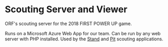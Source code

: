# Scouting Server and Viewer
ORF's scouting server for the 2018 FIRST POWER UP game.

Runs on a Microsoft Azure Web App for our team. Can be run by any web server with PHP installed. Used by the [Stand](http://github.com/ORF-4450/StandScouting) and [Pit](https://github.com/ORF-4450/PitScouting) scouting applications.
